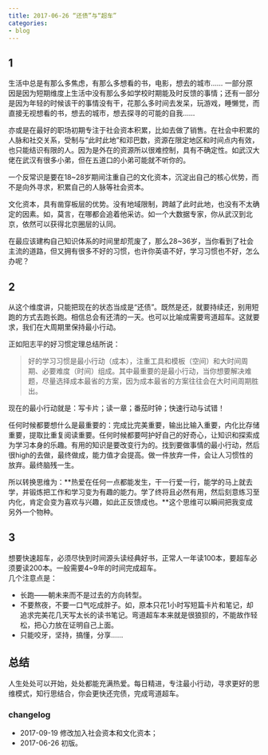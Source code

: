 ```yaml
---
title: 2017-06-26 “还债”与“超车”
categories: 
- blog
---
```


## 1

生活中总是有那么多焦虑，有那么多想看的书，电影，想去的城市……
一部分原因是因为短期维度上生活中没有那么多如学校时期能及时反馈的事情；还有一部分是因为年轻的时候该干的事情没有干，花那么多时间去发呆，玩游戏，睡懒觉，而直接无视想看的书，想去的城市，想去探寻的可能的自我……

亦或是在最好的职场初期专注于社会资本积累，比如去做了销售。在社会中积累的人脉和社交关系，受制与“此时此地”和邓巴数，资源在限定地区和时间点内有效，也只能结识有限的人。因为是外在的资源所以很难控制，具有不确定性。如武汉大佬在武汉有很多小弟，但在五道口的小弟可能就不听你的。

一个反常识是要在18~28岁期间注重自己的文化资本，沉淀出自己的核心优势，而不是向外寻求，积累自己的人脉等社会资本。

文化资本，具有凿穿板层的优势。没有地域限制，跨越了此时此地，也没有不太确定的因素。如，莫言，在哪都会追着他采访。如一个大数据专家，你从武汉到北京，依然可以获得北京圈层的认同。

在最应该建构自己知识体系的时间里却荒废了，那么28~36岁，当你看到了社会主流的道路，但又拥有很多不好的习惯，也许你英语不好，学习习惯也不好，怎么办呢？

## 2

从这个维度讲，只能把现在的状态当成是“还债”。既然是还，就要持续还，别用短跑的方式去跑长跑。相信总会有还清的一天。也可以比喻成需要弯道超车。这就要求，我们在大周期里保持最小行动。

正如阳志平的好习惯定理总结所说：
> 好的学习习惯是最小行动（成本），注重工具和模板（空间）和大时间周期、必要难度（时间）组成。其中最重要的是最小行动，当你想要解决难题，尽量选择成本最省的方案，因为成本最省的方案往往会在大时间周期胜出。

现在的最小行动就是：写卡片；读一章；番茄时钟；快速行动与试错！

任何时候都要想什么是最重要的：完成比完美重要，输出比输入重要，内化比存储重要，提取比重复阅读重要。任何时候都要呵护好自己的好奇心，让知识和探索成为学习本身的乐趣。有用的知识是要改变行为的。找到要做事情的最小行动，然后很high的去做，最终做成，能力值才会提高。做一件放弃一件，会让人习惯性的放弃。最终脑残一生。

所以转换思维为：**热爱在任何一点都能发生，干一行爱一行，能学的马上就去学，并锻炼把工作和学习变为有趣的能力。学了终将且必然有用，然后刻意练习至内化，肯定会变为喜欢与兴趣，如此正反馈成也。**这个思维可以瞬间把我变成另外一个物种。

## 3 

想要快速超车，必须尽快到时间源头读经典好书，正常人一年读100本，要超车必须要读200本。一般需要4~9年的时间完成超车。	
几个注意点是：

- 长跑——朝未来而不是过去的方向转型。
- 不要熬夜，不要一口气吃成胖子。如，原本只花1小时写短篇卡片和笔记，却追求完美花几天写太长的读书笔记。弯道超车本来就是很狼狈的，不能故作轻松，把心力放在证明自己上面。
- 只能咬牙，坚持，搞懂，分享……

## 总结

人生处处可以开始，处处都能充满热爱。每日精进，专注最小行动，寻求更好的思维模式，知行思结合，你会更快还完债，完成弯道超车。

###  changelog

 - 2017-09-19 修改加入社会资本和文化资本；
 - 2017-06-26 初版。

